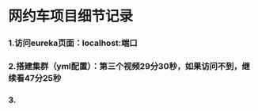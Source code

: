 # 								网约车项目细节记录

### 1.访问eureka页面：localhost:端口

### 2.搭建集群（yml配置）：第三个视频29分30秒，如果访问不到，继续看47分25秒

### 3.

